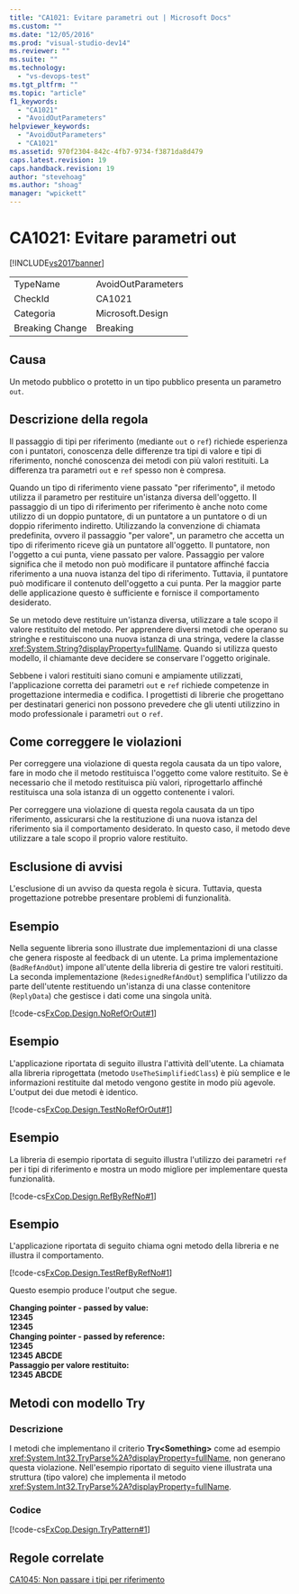 ```yaml
---
title: "CA1021: Evitare parametri out | Microsoft Docs"
ms.custom: ""
ms.date: "12/05/2016"
ms.prod: "visual-studio-dev14"
ms.reviewer: ""
ms.suite: ""
ms.technology: 
  - "vs-devops-test"
ms.tgt_pltfrm: ""
ms.topic: "article"
f1_keywords: 
  - "CA1021"
  - "AvoidOutParameters"
helpviewer_keywords: 
  - "AvoidOutParameters"
  - "CA1021"
ms.assetid: 970f2304-842c-4fb7-9734-f3871da8d479
caps.latest.revision: 19
caps.handback.revision: 19
author: "stevehoag"
ms.author: "shoag"
manager: "wpickett"
---
```

# CA1021: Evitare parametri out
[!INCLUDE[vs2017banner](../code-quality/includes/vs2017banner.md)]

|||  
|-|-|  
|TypeName|AvoidOutParameters|  
|CheckId|CA1021|  
|Categoria|Microsoft.Design|  
|Breaking Change|Breaking|  
  
## Causa  
 Un metodo pubblico o protetto in un tipo pubblico presenta un parametro `out`.  
  
## Descrizione della regola  
 Il passaggio di tipi per riferimento \(mediante `out` o `ref`\) richiede esperienza con i puntatori, conoscenza delle differenze tra tipi di valore e tipi di riferimento, nonché conoscenza dei metodi con più valori restituiti.  La differenza tra parametri `out` e `ref` spesso non è compresa.  
  
 Quando un tipo di riferimento viene passato "per riferimento", il metodo utilizza il parametro per restituire un'istanza diversa dell'oggetto.  Il passaggio di un tipo di riferimento per riferimento è anche noto come utilizzo di un doppio puntatore, di un puntatore a un puntatore o di un doppio riferimento indiretto.  Utilizzando la convenzione di chiamata predefinita, ovvero il passaggio "per valore", un parametro che accetta un tipo di riferimento riceve già un puntatore all'oggetto.  Il puntatore, non l'oggetto a cui punta, viene passato per valore.  Passaggio per valore significa che il metodo non può modificare il puntatore affinché faccia riferimento a una nuova istanza del tipo di riferimento.  Tuttavia, il puntatore può modificare il contenuto dell'oggetto a cui punta.  Per la maggior parte delle applicazione questo è sufficiente e fornisce il comportamento desiderato.  
  
 Se un metodo deve restituire un'istanza diversa, utilizzare a tale scopo il valore restituito del metodo.  Per apprendere diversi metodi che operano su stringhe e restituiscono una nuova istanza di una stringa, vedere la classe <xref:System.String?displayProperty=fullName>.  Quando si utilizza questo modello, il chiamante deve decidere se conservare l'oggetto originale.  
  
 Sebbene i valori restituiti siano comuni e ampiamente utilizzati, l'applicazione corretta dei parametri `out` e `ref` richiede competenze in progettazione intermedia e codifica.  I progettisti di librerie che progettano per destinatari generici non possono prevedere che gli utenti utilizzino in modo professionale i parametri `out` o `ref`.  
  
## Come correggere le violazioni  
 Per correggere una violazione di questa regola causata da un tipo valore, fare in modo che il metodo restituisca l'oggetto come valore restituito.  Se è necessario che il metodo restituisca più valori, riprogettarlo affinché restituisca una sola istanza di un oggetto contenente i valori.  
  
 Per correggere una violazione di questa regola causata da un tipo riferimento, assicurarsi che la restituzione di una nuova istanza del riferimento sia il comportamento desiderato.  In questo caso, il metodo deve utilizzare a tale scopo il proprio valore restituito.  
  
## Esclusione di avvisi  
 L'esclusione di un avviso da questa regola è sicura.  Tuttavia, questa progettazione potrebbe presentare problemi di funzionalità.  
  
## Esempio  
 Nella seguente libreria sono illustrate due implementazioni di una classe che genera risposte al feedback di un utente.  La prima implementazione \(`BadRefAndOut`\) impone all'utente della libreria di gestire tre valori restituiti.  La seconda implementazione \(`RedesignedRefAndOut`\) semplifica l'utilizzo da parte dell'utente restituendo un'istanza di una classe contenitore \(`ReplyData`\) che gestisce i dati come una singola unità.  
  
 [!code-cs[FxCop.Design.NoRefOrOut#1](../code-quality/codesnippet/CSharp/ca1021-avoid-out-parameters_1.cs)]  
  
## Esempio  
 L'applicazione riportata di seguito illustra l'attività dell'utente.  La chiamata alla libreria riprogettata \(metodo `UseTheSimplifiedClass`\) è più semplice e le informazioni restituite dal metodo vengono gestite in modo più agevole.  L'output dei due metodi è identico.  
  
 [!code-cs[FxCop.Design.TestNoRefOrOut#1](../code-quality/codesnippet/CSharp/ca1021-avoid-out-parameters_2.cs)]  
  
## Esempio  
 La libreria di esempio riportata di seguito illustra l'utilizzo dei parametri `ref` per i tipi di riferimento e mostra un modo migliore per implementare questa funzionalità.  
  
 [!code-cs[FxCop.Design.RefByRefNo#1](../code-quality/codesnippet/CSharp/ca1021-avoid-out-parameters_3.cs)]  
  
## Esempio  
 L'applicazione riportata di seguito chiama ogni metodo della libreria e ne illustra il comportamento.  
  
 [!code-cs[FxCop.Design.TestRefByRefNo#1](../code-quality/codesnippet/CSharp/ca1021-avoid-out-parameters_4.cs)]  
  
 Questo esempio produce l'output che segue.  
  
  **Changing pointer \- passed by value:**  
**12345**  
**12345**  
**Changing pointer \- passed by reference:**  
**12345**  
**12345 ABCDE**  
**Passaggio per valore restituito:**  
**12345 ABCDE**   
## Metodi con modello Try  
  
### Descrizione  
 I metodi che implementano il criterio **Try\<Something\>** come ad esempio <xref:System.Int32.TryParse%2A?displayProperty=fullName>, non generano questa violazione.  Nell'esempio riportato di seguito viene illustrata una struttura \(tipo valore\) che implementa il metodo <xref:System.Int32.TryParse%2A?displayProperty=fullName>.  
  
### Codice  
 [!code-cs[FxCop.Design.TryPattern#1](../code-quality/codesnippet/CSharp/ca1021-avoid-out-parameters_5.cs)]  
  
## Regole correlate  
 [CA1045: Non passare i tipi per riferimento](../code-quality/ca1045-do-not-pass-types-by-reference.md)
